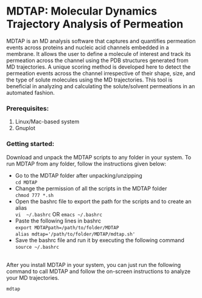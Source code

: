 # MDTAP: Molecular Dynamics Trajectory Analysis of Permeation

MDTAP is an MD analysis software that captures and quantifies permeation events across proteins and nucleic acid channels embedded in a membrane. It allows the user to define a molecule of interest and track its permeation across the channel using the PDB structures generated from MD trajectories. A unique scoring method is developed here to detect the permeation events across the channel irrespective of their shape, size, and the type of solute molecules using the MD trajectories. This tool is beneficial in analyzing and calculating the solute/solvent permeations in an automated fashion.


### Prerequisites:
1) Linux/Mac-based system
2) Gnuplot


### Getting started:
Download and unpack the MDTAP scripts to any folder in your system. To run MDTAP from any folder, follow the instructions given below:
- Go to the MDTAP folder after unpacking/unzipping <br> ``cd MDTAP``
- Change the permission of all the scripts in the MDTAP folder <br> ``chmod 777 *.sh``
- Open the bashrc file to export the path for the scripts and to create an alias <br> ``vi  ~/.bashrc`` OR ``emacs ~/.bashrc``
- Paste the following lines in bashrc <br> ``export MDTAPpath=/path/to/folder/MDTAP`` <br> ``alias mdtap='/path/to/folder/MDTAP/mdtap.sh'``
- Save the bashrc file and run it by executing the following command <br> ``source ~/.bashrc``

<br>After you install MDTAP in your system, you can just run the following command to call MDTAP and follow the on-screen instructions to analyze your MD trajectories.<br>

``mdtap``
